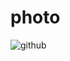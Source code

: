 # photo

![github](https://github.com/parth721/photo/assets/112557191/b7c867d5-7238-448a-beed-fc475449181d)

